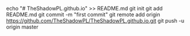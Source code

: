 echo "# TheShadowPL.github.io" >> README.md
git init
git add README.md
git commit -m "first commit"
git remote add origin https://github.com/TheShadowPL/TheShadowPL.github.io.git
git push -u origin master
